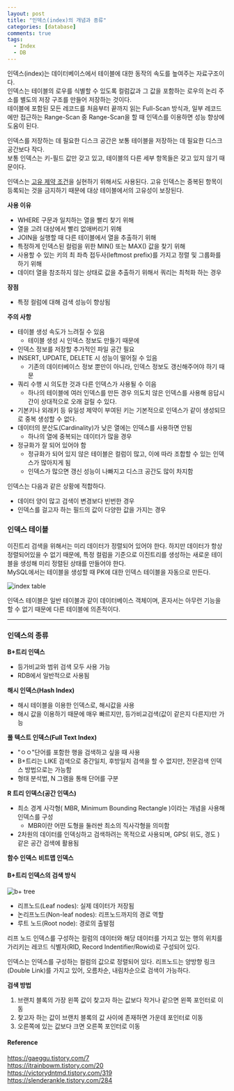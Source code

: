 ```yaml
---
layout: post
title: "인덱스(index)의 개념과 종류"
categories: [database]
comments: true
tags:
  - Index
  - DB
---
```

인덱스(index)는 데이터베이스에서 테이블에 대한 동작의 속도를 높여주는 자료구조이다.<br>인덱스는 테이블의 로우를 식별할 수 있도록 컬럼값과 그 값을 포함하는 로우의 논리 주소를 별도의 저장 구조를 만들어 저장하는 것이다.<br>
테이블에 포함된 모든 레코드를 처음부터 끝까지 읽는 Full-Scan 방식과, 일부 레코드에만 접근하는 Range-Scan 중 Range-Scan을 할 때 인덱스를 이용하면 성능 향상에 도움이 된다. 

인덱스를 저장하는 데 필요한 디스크 공간은 보통 테이블을 저장하는 데 필요한 디스크 공간보다 작다.<br>
보통 인덱스는 키-필드 값만 갖고 있고, 테이블의 다른 세부 항목들은 갖고 있지 않기 때문이다. 

인덱스는 <u>고유 제약 조건</u>을 실현하기 위해서도 사용된다. 고유 인덱스는 중복된 항목이 등록되는 것을 금지하기 때문에 대상 테이블에서의 고유성이 보장된다. 

**사용 이유**
- WHERE 구문과 일치하는 열을 빨리 찾기 위해
- 열을 고려 대상에서 빨리 없애버리기 위해 
- JOIN을 실행할 때 다른 테이블에서 열을 추출하기 위해 
- 특정하게 인덱스된 컬럼을 위한 MIN() 또는 MAX() 값을 찾기 위해 
- 사용할 수 있는 키의 최 좌측 접두사(leftmost prefix)를 가지고 정렬 및 그룹화를 하기 위해 
- 데이터 열을 참조하지 않는 상태로 값을 추출하기 위해서 쿼리는 최척화 하는 경우 

**장점**
- 특정 컬럼에 대해 검색 성능이 향상됨

**주의 사항**
- 테이블 생성 속도가 느려질 수 있음
    - 테이블 생성 시 인덱스 정보도 만들기 때문에 
- 인덱스 정보를 저장할 추가적인 파일 공간 필요  
- INSERT, UPDATE, DELETE 시 성능이 떨어질 수 있음
    - 기존의 데이터베이스 정보 뿐만이 아니라, 인덱스 정보도 갱신해주어야 하기 때문
- 쿼리 수행 시 의도한 것과 다른 인덱스가 사용될 수 이음 
    - 하나의 테이블에 여러 인덱스를 만든 경우 의도치 않은 인덱스를 사용해 응답시간이 상대적으로 오래 걸릴 수 있다. 
- 기본키나 외래키 등 유일성 제약이 부여된 키는 기본적으로 인덱스가 같이 생성되므로 중복 생성할 수 없다. 
- 데이터의 분산도(Cardinality)가 낮은 열에는 인덱스를 사용하면 안됨
    - 하나의 열에 중복되는 데이터가 많을 경우 
- 정규화가 잘 되어 있어야 함
    - 정규화가 되어 있지 않은 테이블은 컬럼이 많고, 이에 따라 조합할 수 있는 인덱스가 많아지게 됨
    - 인덱스가 많으면 갱신 성능이 나빠지고 디스크 공간도 많이 차지함

인덱스는 다음과 같은 상황에 적합하다. 
- 데이터 양이 많고 검색이 변경보다 빈번한 경우
- 인덱스를 걸고자 하는 필드의 값이 다양한 값을 가지는 경우 

### 인덱스 테이블
이진트리 검색을 위해서는 미리 데이터가 정렬되어 있어야 한다. 하지만 데이터가 항상 정렬되어있을 수 없기 때문에, 특정 컬럼을 기준으로 이진트리를 생성하는 새로운 테이블을 생성해 미리 정렬된 상태를 만들어야 한다.<br>MySQL에서는 테이블을 생성할 때 PK에 대한 인덱스 테이블을 자동으로 만든다. 

![index table](index-table.png)

인덱스 테이블은 일반 테이블과 같이 데이터베이스 객체이며, 혼자서는 아무런 기능을 할 수 없기 때문에 다른 테이블에 의존적이다. 

---

### 인덱스의 종류 
**B+트리 인덱스**
- 등가비교와 범위 검색 모두 사용 가능 
- RDB에서 일반적으로 사용됨 

**해시 인덱스(Hash Index)**
- 해시 테이블을 이용한 인덱스로, 해시값을 사용
- 해시 값을 이용하기 때문에 매우 빠르지만, 등가비교검색(값이 같은지 다른지)만 가능

**풀 텍스트 인덱스(Full Text Index)**
- "ㅇㅇ"단어를 포함한 행을 검색하고 싶을 때 사용
- B+트리는 LIKE 검색으로 중간일치, 후방일치 검색을 할 수 없지만, 전문검색 인덱스 방법으로는 가능함
- 형태 분석법, N 그램을 통해 단어를 구분

**R 트리 인덱스(공간 인덱스)**
- 최소 경계 사각형( MBR, Minimum Bounding Rectangle )이라는 개념을 사용해 인덱스를 구성
    - MBR이란 어떤 도형을 둘러싼 최소의 직사각형을 의미함 
- 2차원의 데이터를 인덱싱하고 검색하려는 목적으로 사용되며, GPS( 위도, 경도 ) 같은 공간 검색에 활용됨

**함수 인덱스**
**비트맵 인덱스**

#### B+트리 인덱스의 검색 방식
![b+ tree](b-tree.png)

- 리프노드(Leaf nodes): 실제 데이터가 저장됨
- 논리프노드(Non-leaf nodes): 리프노드까지의 경로 역할
- 루트 노드(Root node): 경로의 출발점

리프 노드 인덱스를 구성하는 컬럼의 데이터와 해당 데이터를 가지고 있는 행의 위치를 가리키는 레코드 식별자(RID, Record Indentifier/Rowid)로 구성되어 있다. 

인덱스는 인덱스를 구성하는 컬럼의 값으로 정렬되어 있다. 리프노드는 양방향 링크(Double Link)를 가지고 있어, 오름차순, 내림차순으로 검색이 가능하다.

**검색 방법**
1. 브랜치 블록의 가장 왼쪽 값이 찾고자 하는 값보다 작거나 같으면 왼쪽 포인터로 이동
2. 찾고자 하는 값이 브랜치 블록의 값 사이에 존재하면 가운데 포인터로 이동
3. 오른쪽에 있는 값보다 크면 오른쪽 포인터로 이동

#### Reference 
<https://gaeggu.tistory.com/7><br>
<https://itrainbowm.tistory.com/20><br>
<https://victorydntmd.tistory.com/319><br>
<https://slenderankle.tistory.com/284><br>
